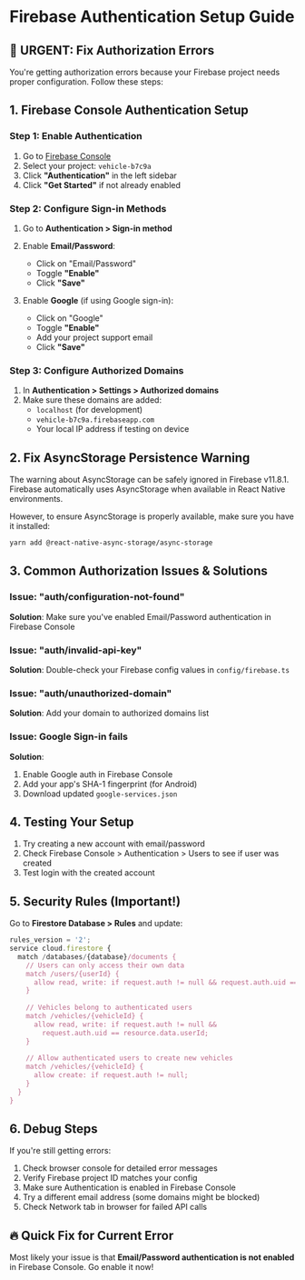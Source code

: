 # Firebase Authentication Setup Guide

## 🚨 URGENT: Fix Authorization Errors

You're getting authorization errors because your Firebase project needs proper configuration. Follow these steps:

## 1. Firebase Console Authentication Setup

### Step 1: Enable Authentication
1. Go to [Firebase Console](https://console.firebase.google.com)
2. Select your project: `vehicle-b7c9a`
3. Click **"Authentication"** in the left sidebar
4. Click **"Get Started"** if not already enabled

### Step 2: Configure Sign-in Methods
1. Go to **Authentication > Sign-in method**
2. Enable **Email/Password**:
   - Click on "Email/Password"
   - Toggle **"Enable"**
   - Click **"Save"**

3. Enable **Google** (if using Google sign-in):
   - Click on "Google"
   - Toggle **"Enable"**
   - Add your project support email
   - Click **"Save"**

### Step 3: Configure Authorized Domains
1. In **Authentication > Settings > Authorized domains**
2. Make sure these domains are added:
   - `localhost` (for development)
   - `vehicle-b7c9a.firebaseapp.com`
   - Your local IP address if testing on device

## 2. Fix AsyncStorage Persistence Warning

The warning about AsyncStorage can be safely ignored in Firebase v11.8.1. Firebase automatically uses AsyncStorage when available in React Native environments.

However, to ensure AsyncStorage is properly available, make sure you have it installed:

```bash
yarn add @react-native-async-storage/async-storage
```

## 3. Common Authorization Issues & Solutions

### Issue: "auth/configuration-not-found"
**Solution**: Make sure you've enabled Email/Password authentication in Firebase Console

### Issue: "auth/invalid-api-key" 
**Solution**: Double-check your Firebase config values in `config/firebase.ts`

### Issue: "auth/unauthorized-domain"
**Solution**: Add your domain to authorized domains list

### Issue: Google Sign-in fails
**Solution**: 
1. Enable Google auth in Firebase Console
2. Add your app's SHA-1 fingerprint (for Android)
3. Download updated `google-services.json`

## 4. Testing Your Setup

1. Try creating a new account with email/password
2. Check Firebase Console > Authentication > Users to see if user was created
3. Test login with the created account

## 5. Security Rules (Important!)

Go to **Firestore Database > Rules** and update:

```javascript
rules_version = '2';
service cloud.firestore {
  match /databases/{database}/documents {
    // Users can only access their own data
    match /users/{userId} {
      allow read, write: if request.auth != null && request.auth.uid == userId;
    }
    
    // Vehicles belong to authenticated users
    match /vehicles/{vehicleId} {
      allow read, write: if request.auth != null && 
        request.auth.uid == resource.data.userId;
    }
    
    // Allow authenticated users to create new vehicles
    match /vehicles/{vehicleId} {
      allow create: if request.auth != null;
    }
  }
}
```

## 6. Debug Steps

If you're still getting errors:

1. Check browser console for detailed error messages
2. Verify Firebase project ID matches your config
3. Make sure Authentication is enabled in Firebase Console
4. Try a different email address (some domains might be blocked)
5. Check Network tab in browser for failed API calls

## 🔥 Quick Fix for Current Error

Most likely your issue is that **Email/Password authentication is not enabled** in Firebase Console. Go enable it now!
